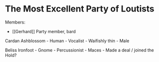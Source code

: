 # The Most Excellent Party of Loutists

Members: 

- [[Gerhard]]
	Party member, bard

Cardan Ashblossom - Human - Vocalist - Waifishly thin - Male

Beliss Ironfoot - Gnome - Percussionist - Maces - Made a deal / joined the Hold?


